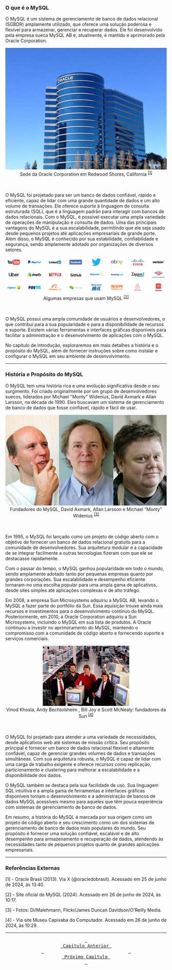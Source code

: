 ### O que é o MySQL

O MySQL é um sistema de gerenciamento de banco de dados relacional (SGBDR) amplamente utilizado, que oferece uma solução poderosa e flexível para armazenar, gerenciar e recuperar dados. Ele foi desenvolvido pela empresa sueca MySQL AB e, atualmente, é mantido e aprimorado pela Oracle Corporation.

<div align="center">
    <img src="../assets/img/sede_oracle.jpg"/>
    <br>
    <figcaption>Sede da Oracle Corporation em Redwood Shores, California
        <sup>
            <a href="https://twitter.com/oracledobrasil/status/387033276877385728" target="_blank"> 
                [1]
            </a>
        </sup>
    </figcaption>
    <br><br>
</div>

O MySQL foi projetado para ser um banco de dados confiável, rápido e eficiente, capaz de lidar com uma grande quantidade de dados e um alto volume de transações. Ele oferece suporte à linguagem de consulta estruturada (SQL), que é a linguagem padrão para interagir com bancos de dados relacionais. Com o MySQL, é possível executar uma ampla variedade de operações de manipulação e consulta de dados.
Uma das principais vantagens do MySQL é a sua escalabilidade, permitindo que ele seja usado desde pequenos projetos até aplicações empresariais de grande porte. Além disso, o MySQL é conhecido por sua estabilidade, confiabilidade e segurança, sendo amplamente adotado por organizações de diversos setores.

<div align="center">
    <img src="../assets/img/corporations.png"/>
    <br>
    <figcaption>Algumas empresas que usam MySQL
        <sup>
            <a href="https://www.mysql.com/" target="_blank">
                [2]
            </a>
        </sup>
    </figcaption>
    <br><br>
</div>

O MySQL possui uma ampla comunidade de usuários e desenvolvedores, o que contribui para a sua popularidade e para a disponibilidade de recursos e suporte. Existem várias ferramentas e interfaces gráficas disponíveis para facilitar a administração e o desenvolvimento de aplicações com o MySQL.

No capítulo de introdução, exploraremos em mais detalhes a história e o propósito do MySQL, além de fornecer instruções sobre como instalar e configurar o MySQL em seu ambiente de desenvolvimento.


---
### História e Propósito do MySQL

O MySQL tem uma história rica e uma evolução significativa desde o seu surgimento. Foi criado originalmente por um grupo de desenvolvedores suecos, liderados por Michael "Monty" Widenius, David Axmark e Allan Larsson, na década de 1990. Eles buscavam um sistema de gerenciamento de banco de dados que fosse confiável, rápido e fácil de usar.

<div align="center">
    <img src="../assets/img/founders.jpg"/>
    <br>
    <figcaption>Fundadores do MySQL, David Axmark, Allan Larsson e Michael "Monty" Widenius
        <sup>
            <a href="https://www.di.se/digital/uppgifter-alibaba-gar-in-i-svenskarnas-databastjanst/" target="_blank">
                [3]
            </a>
        </sup>
    </figcaption>
    <br><br>
</div>

Em 1995, o MySQL foi lançado como um projeto de código aberto com o objetivo de fornecer um banco de dados relacional gratuito para a comunidade de desenvolvedores. Sua arquitetura modular e a capacidade de se integrar facilmente a outras tecnologias fizeram com que ele se destacasse rapidamente.

Com o passar do tempo, o MySQL ganhou popularidade em todo o mundo, sendo amplamente adotado tanto por pequenas empresas quanto por grandes corporações. Sua escalabilidade e desempenho eficiente tornaram-no uma escolha popular para uma ampla gama de aplicativos, desde sites simples até aplicações complexas e de alto tráfego.

Em 2008, a empresa Sun Microsystems adquiriu a MySQL AB, levando o MySQL a fazer parte do portfólio da Sun. Essa aquisição trouxe ainda mais recursos e investimentos para o desenvolvimento contínuo do MySQL.
Posteriormente, em 2010, a Oracle Corporation adquiriu a Sun Microsystems, incluindo o MySQL em sua lista de produtos. A Oracle continuou a investir no aprimoramento do MySQL, mantendo o compromisso com a comunidade de código aberto e fornecendo suporte e serviços comerciais.

<div align="center">
    <img src="../assets/img/sun.jpg"/>
    <br>
    <figcaption>Vinod Khosla, Andy Bechtolsheim , Bill Joy e Scott McNealy: fundadores da Sun
        <sup>
            <a href="https://museucapixaba.com.br/hoje/fundacao-da-sun-microsystems-em-1982/" target="_blank">
                [4]
            </a>
        </sup>
    </figcaption>
    <br><br>
</div>

O MySQL foi projetado para atender a uma variedade de necessidades, desde aplicativos web até sistemas de missão crítica. Seu propósito principal é fornecer um banco de dados relacional flexível e altamente confiável, capaz de gerenciar grandes volumes de dados e transações simultâneas.
Com sua arquitetura robusta, o MySQL é capaz de lidar com uma carga de trabalho exigente e oferece recursos como replicação, particionamento e clustering para melhorar a escalabilidade e a disponibilidade dos dados.

O MySQL também se destaca pela sua facilidade de uso. Sua linguagem SQL intuitiva e a ampla gama de ferramentas e interfaces gráficas disponíveis tornam o desenvolvimento e a administração de bancos de dados MySQL acessíveis mesmo para aqueles que têm pouca experiência com sistemas de gerenciamento de banco de dados.

Em resumo, a história do MySQL é marcada por sua origem como um projeto de código aberto e seu crescimento como um dos sistemas de gerenciamento de banco de dados mais populares do mundo. Seu propósito é fornecer uma solução confiável, escalável e de alto desempenho para armazenamento e recuperação de dados, atendendo às necessidades tanto de pequenos projetos quanto de grandes aplicações empresariais.

----
### Referências Externas

[1] - Oracle Brasil (2013). Via X (@oracledobrasil). Acessado em 25 de junho de 2024, às 13:40.

[2] - Site oficial do MySQL (2024). Acessado em 26 de junho de 2024, às 10:17.

[3] - Fotos: Di/Malehmann, Flickr/James Duncan Davidson/O'Reilly Media.

[4] - Via site Museu Capixaba do Computador. Acessado em 26 de junho de 2024, às 10:29.

---
<div align="center">
    <a href=""><kbd> <br> Capítulo Anterior <br> </kbd></a>‎ ‎ ‎ ‎ ‎ ‎ ‎ ‎ ‎ ‎ ‎ ‎ ‎ ‎ ‎ ‎ ‎ ‎ ‎ ‎ ‎ ‎ ‎ ‎ ‎ ‎ ‎ ‎ ‎ ‎ ‎ ‎ ‎ ‎ ‎ ‎ ‎ ‎ ‎ ‎ ‎ ‎ ‎ ‎ ‎ ‎ ‎ ‎ ‎ ‎ ‎ ‎ ‎ ‎ ‎ ‎ ‎ ‎ ‎ ‎ ‎ ‎ ‎ ‎ ‎ ‎ ‎ 
    <a href="comandos_sql_basicos.md"><kbd> <br> Próximo Capítulo <br> </kbd></a>
</div>